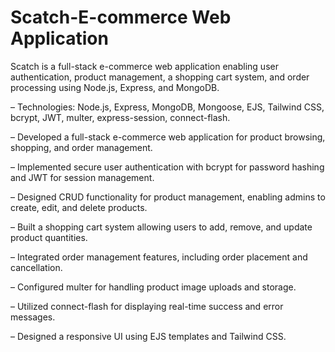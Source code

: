 # Scatch-E-commerce Web Application
Scatch is a full-stack e-commerce web application enabling user authentication, product management, a shopping cart system, and order processing using Node.js, Express, and MongoDB.

–	Technologies: Node.js, Express, MongoDB, Mongoose, EJS, Tailwind CSS, bcrypt, JWT, multer, express-session, connect-flash.

–	Developed a full-stack e-commerce web application for product browsing, shopping, and order management.

–	Implemented secure user authentication with bcrypt for password hashing and JWT for session management.

–	Designed CRUD functionality for product management, enabling admins to create, edit, and delete products.

–	Built a shopping cart system allowing users to add, remove, and update product quantities.

–	Integrated order management features, including order placement and cancellation.

–	Configured multer for handling product image uploads and storage.

–	Utilized connect-flash for displaying real-time success and error messages.

–	Designed a responsive UI using EJS templates and Tailwind CSS. 
